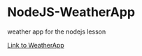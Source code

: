# NodeJS-WeatherApp
weather app for the nodejs lesson

[Link to WeatherApp](
https://adsd.clow.nl/~s1128681/P2_NodeJS_Opdracht/112/
)
